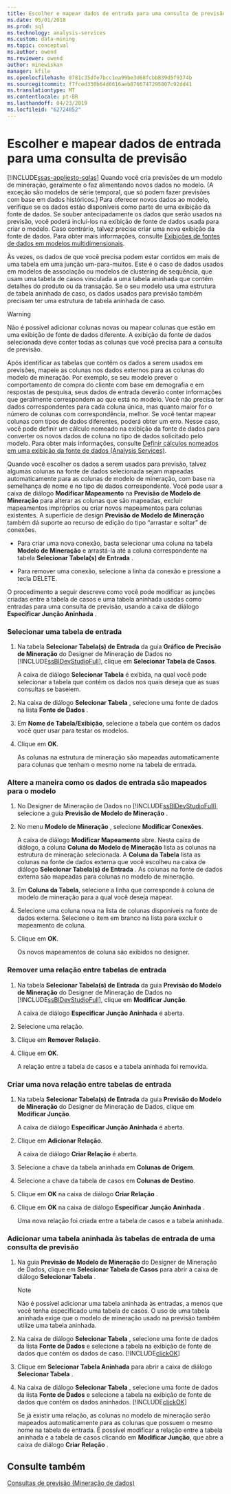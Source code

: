 ```yaml
---
title: Escolher e mapear dados de entrada para uma consulta de previsão | Microsoft Docs
ms.date: 05/01/2018
ms.prod: sql
ms.technology: analysis-services
ms.custom: data-mining
ms.topic: conceptual
ms.author: owend
ms.reviewer: owend
author: minewiskan
manager: kfile
ms.openlocfilehash: 0781c35dfe7bcc1ea99be3d68fcbb839d5f9374b
ms.sourcegitcommit: f7fced330b64d6616aeb8766747295807c92dd41
ms.translationtype: MT
ms.contentlocale: pt-BR
ms.lasthandoff: 04/23/2019
ms.locfileid: "62724852"
---
```

# <a name="choose-and-map-input-data-for-a-prediction-query"></a>Escolher e mapear dados de entrada para uma consulta de previsão
[!INCLUDE[ssas-appliesto-sqlas](../../includes/ssas-appliesto-sqlas.md)]
  Quando você cria previsões de um modelo de mineração, geralmente o faz alimentando novos dados no modelo. (A exceção são modelos de série temporal, que só podem fazer previsões com base em dados históricos.) Para oferecer novos dados ao modelo, verifique se os dados estão disponíveis como parte de uma exibição da fonte de dados. Se souber antecipadamente os dados que serão usados na previsão, você poderá incluí-los na exibição de fonte de dados usada para criar o modelo. Caso contrário, talvez precise criar uma nova exibição da fonte de dados. Para obter mais informações, consulte [Exibições de fontes de dados em modelos multidimensionais](../../analysis-services/multidimensional-models/data-source-views-in-multidimensional-models.md).  
  
 Às vezes, os dados de que você precisa podem estar contidos em mais de uma tabela em uma junção um-para-muitos. Este é o caso de dados usados em modelos de associação ou modelos de clustering de sequência, que usam uma tabela de casos vinculada a uma tabela aninhada que contém detalhes do produto ou da transação. Se o seu modelo usa uma estrutura de tabela aninhada de caso, os dados usados para previsão também precisam ter uma estrutura de tabela aninhada de caso.  
  
> [!WARNING]  
>  Não é possível adicionar colunas novas ou mapear colunas que estão em uma exibição de fonte de dados diferente. A exibição da fonte de dados selecionada deve conter todas as colunas que você precisa para a consulta de previsão.  
  
 Após identificar as tabelas que contêm os dados a serem usados em previsões, mapeie as colunas nos dados externos para as colunas do modelo de mineração. Por exemplo, se seu modelo prever o comportamento de compra do cliente com base em demografia e em respostas de pesquisa, seus dados de entrada deverão conter informações que geralmente correspondem ao que está no modelo. Você não precisa ter dados correspondentes para cada coluna única, mas quanto maior for o número de colunas com correspondência, melhor. Se você tentar mapear colunas com tipos de dados diferentes, poderá obter um erro. Nesse caso, você pode definir um cálculo nomeado na exibição da fonte de dados para converter os novos dados de coluna no tipo de dados solicitado pelo modelo. Para obter mais informações, consulte [Definir cálculos nomeados em uma exibição da fonte de dados &#40;Analysis Services&#41;](../../analysis-services/multidimensional-models/define-named-calculations-in-a-data-source-view-analysis-services.md).  
  
 Quando você escolher os dados a serem usados para previsão, talvez algumas colunas na fonte de dados selecionada sejam mapeadas automaticamente para as colunas de modelo de mineração, com base na semelhança de nome e no tipo de dados correspondente. Você pode usar a caixa de diálogo **Modificar Mapeamento** na **Previsão de Modelo de Mineração** para alterar as colunas que são mapeadas, excluir mapeamentos impróprios ou criar novos mapeamentos para colunas existentes. A superfície de design **Previsão de Modelo de Mineração** também dá suporte ao recurso de edição do tipo “arrastar e soltar” de conexões.  
  
-   Para criar uma nova conexão, basta selecionar uma coluna na tabela **Modelo de Mineração** e arrastá-la até a coluna correspondente na tabela **Selecionar Tabela(s) de Entrada** .  
  
-   Para remover uma conexão, selecione a linha da conexão e pressione a tecla DELETE.  
  
 O procedimento a seguir descreve como você pode modificar as junções criadas entre a tabela de casos e uma tabela aninhada usadas como entradas para uma consulta de previsão, usando a caixa de diálogo **Especificar Junção Aninhada** .  
  
### <a name="select-an-input-table"></a>Selecionar uma tabela de entrada  
  
1.  Na tabela **Selecionar Tabela(s) de Entrada** da guia **Gráfico de Precisão de Mineração** do Designer de Mineração de Dados no [!INCLUDE[ssBIDevStudioFull](../../includes/ssbidevstudiofull-md.md)], clique em **Selecionar Tabela de Casos**.  
  
     A caixa de diálogo **Selecionar Tabela** é exibida, na qual você pode selecionar a tabela que contém os dados nos quais deseja que as suas consultas se baseiem.  
  
2.  Na caixa de diálogo **Selecionar Tabela** , selecione uma fonte de dados na lista **Fonte de Dados** .  
  
3.  Em **Nome de Tabela/Exibição**, selecione a tabela que contém os dados você quer usar para testar os modelos.  
  
4.  Clique em **OK**.  
  
     As colunas na estrutura de mineração são mapeadas automaticamente para colunas que tenham o mesmo nome na tabela de entrada.  
  
### <a name="change-the-way-that-input-data-is-mapped-to-the-model"></a>Altere a maneira como os dados de entrada são mapeados para o modelo  
  
1.  No Designer de Mineração de Dados no [!INCLUDE[ssBIDevStudioFull](../../includes/ssbidevstudiofull-md.md)], selecione a guia **Previsão de Modelo de Mineração** .  
  
2.  No menu **Modelo de Mineração** , selecione **Modificar Conexões**.  
  
     A caixa de diálogo **Modificar Mapeamento** abre. Nesta caixa de diálogo, a coluna **Coluna do Modelo de Mineração** lista as colunas na estrutura de mineração selecionada. A **Coluna da Tabela** lista as colunas na fonte de dados externa que você escolheu na caixa de diálogo **Selecionar Tabela(s) de Entrada** . As colunas na fonte de dados externa são mapeadas para colunas no modelo de mineração.  
  
3.  Em **Coluna da Tabela**, selecione a linha que corresponde à coluna de modelo de mineração para a qual você deseja mapear.  
  
4.  Selecione uma coluna nova na lista de colunas disponíveis na fonte de dados externa. Selecione o item em branco na lista para excluir o mapeamento de coluna.  
  
5.  Clique em **OK**.  
  
     Os novos mapeamentos de coluna são exibidos no designer.  
  
### <a name="remove-a-relationship-between-input-tables"></a>Remover uma relação entre tabelas de entrada  
  
1.  Na tabela **Selecionar Tabela(s) de Entrada** da guia **Previsão do Modelo de Mineração** do Designer de Mineração de Dados no [!INCLUDE[ssBIDevStudioFull](../../includes/ssbidevstudiofull-md.md)], clique em **Modificar Junção**.  
  
     A caixa de diálogo **Especificar Junção Aninhada** é aberta.  
  
2.  Selecione uma relação.  
  
3.  Clique em **Remover Relação**.  
  
4.  Clique em **OK**.  
  
     A relação entre a tabela de casos e a tabela aninhada foi removida.  
  
### <a name="create-a-new-relationship-between-input-tables"></a>Criar uma nova relação entre tabelas de entrada  
  
1.  Na tabela **Selecionar Tabela(s) de Entrada** da guia **Previsão do Modelo de Mineração** do Designer de Mineração de Dados, clique em **Modificar Junção**.  
  
     A caixa de diálogo **Especificar Junção Aninhada** é aberta.  
  
2.  Clique em **Adicionar Relação**.  
  
     A caixa de diálogo **Criar Relação** é aberta.  
  
3.  Selecione a chave da tabela aninhada em **Colunas de Origem**.  
  
4.  Selecione a chave da tabela de casos em **Colunas de Destino**.  
  
5.  Clique em **OK** na caixa de diálogo **Criar Relação** .  
  
6.  Clique em **OK** na caixa de diálogo **Especificar Junção Aninhada** .  
  
     Uma nova relação foi criada entre a tabela de casos e a tabela aninhada.  
  
### <a name="add-a-nested-table-to-the-input-tables-of-a-prediction-query"></a>Adicionar uma tabela aninhada às tabelas de entrada de uma consulta de previsão  
  
1.  Na guia **Previsão de Modelo de Mineração** do Designer de Mineração de Dados, clique em **Selecionar Tabela de Casos** para abrir a caixa de diálogo **Selecionar Tabela** .  
  
    > [!NOTE]  
    >  Não é possível adicionar uma tabela aninhada às entradas, a menos que você tenha especificado uma tabela de casos. O uso de uma tabela aninhada exige que o modelo de mineração usado na previsão também utilize uma tabela aninhada.  
  
2.  Na caixa de diálogo **Selecionar Tabela** , selecione uma fonte de dados da lista **Fonte de Dados** e selecione a tabela na exibição de fonte de dados que contém os dados de caso. [!INCLUDE[clickOK](../../includes/clickok-md.md)]  
  
3.  Clique em **Selecionar Tabela Aninhada** para abrir a caixa de diálogo **Selecionar Tabela** .  
  
4.  Na caixa de diálogo **Selecionar Tabela** , selecione uma fonte de dados da lista **Fonte de Dados** e selecione a tabela na exibição de fonte de dados que contém os dados aninhados. [!INCLUDE[clickOK](../../includes/clickok-md.md)]  
  
     Se já existir uma relação, as colunas no modelo de mineração serão mapeados automaticamente para as colunas que possuem o mesmo nome na tabela de entrada. É possível modificar a relação entre a tabela aninhada e a tabela de casos clicando em **Modificar Junção**, que abre a caixa de diálogo **Criar Relação** .  
  
## <a name="see-also"></a>Consulte também  
 [Consultas de previsão &#40;Mineração de dados&#41;](../../analysis-services/data-mining/prediction-queries-data-mining.md)  
  
  
